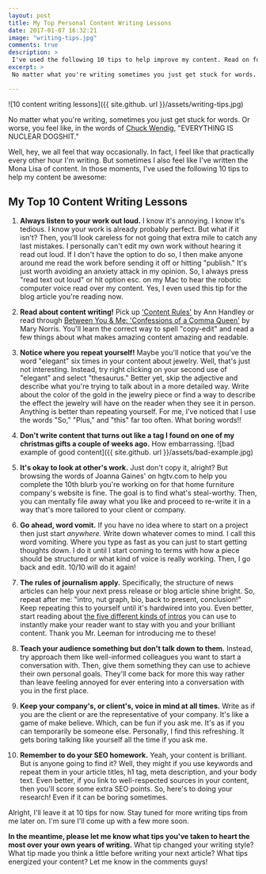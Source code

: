 ```yaml
---
layout: post
title: My Top Personal Content Writing Lessons
date: 2017-01-07 16:32:21
image: "writing-tips.jpg"
comments: true
description: >
 I've used the following 10 tips to help improve my content. Read on for some content writing tips to make your next piece be awesome!
excerpt: >
 No matter what you're writing sometimes you just get stuck for words. Or worse, you feel like, in the words of [Chuck Wendig], "EVERYTHING IS NUCLEAR DOGSHIT."

---
```


![10 content writing lessons]({{ site.github. url }}/assets/writing-tips.jpg)

No matter what you're writing, sometimes you just get stuck for words. Or worse, you feel like, in the words of [Chuck Wendig](http://terribleminds.com/ramble/2014/03/11/the-varied-emotional-stages-of-writing-a-book/), "EVERYTHING IS NUCLEAR DOGSHIT."

Well, hey, we all feel that way occasionally. In fact, I feel like that practically every other hour I'm writing. But sometimes I also feel like I've written the Mona Lisa of content. In those moments, I've used the following 10 tips to help my content be awesome:


## My Top 10 Content Writing Lessons


1. **Always listen to your work out loud.** I know it's annoying. I know it's tedious. I know your work is already probably perfect. But what if it isn't? Then, you'll look careless for not going that extra mile to catch any last mistakes. I personally can't edit my own work without hearing it read out loud. If I don't have the option to do so, I then make anyone around me read the work before sending it off or hitting "publish." It's just worth avoiding an anxiety attack in my opinion. So, I always press "read text out loud" or hit option esc. on my Mac to hear the robotic computer voice read over my content. Yes, I even used this tip for the blog article you're reading now.

2. **Read about content writing!** Pick up ['Content Rules'](https://www.amazon.com/dp/B008733UFY/ref=dp-kindle-redirect?_encoding=UTF8&btkr=1) by Ann Handley or read through [Between You & Me: 'Confessions of a Comma Queen'](https://www.amazon.com/Between-You-Me-Confessions-Comma/dp/0393352145) by Mary Norris. You'll learn the correct way to spell "copy-edit" and read a few things about what makes amazing content amazing and readable.

3. **Notice where you repeat yourself!** Maybe you'll notice that you've the word "elegant" six times in your content about jewelry. Well, that's just not interesting. Instead, try right clicking on your second use of "elegant" and select "thesaurus." Better yet, skip the adjective and describe what you're trying to talk about in a more detailed way. Write about the color of the gold in the jewelry piece or find a way to describe the effect the jewelry will have on the reader when they see it in person. Anything is better than repeating yourself. For me, I've noticed that I use the words "So," "Plus," and "this" far too often. What boring words!!

4. **Don't write content that turns out like a tag I found on one of my christmas gifts a couple of weeks ago.** How embarrassing.
![bad example of good content]({{ site.github. url }}/assets/bad-example.jpg)

5. **It's okay to look at other's work.** Just don't copy it, alright? But browsing the words of Joanna Gaines' on hgtv.com to help you complete the 10th blurb you're working on for that home furniture company's website is fine. The goal is to find what's steal-worthy. Then, you can mentally file away what you like and proceed to re-write it in a way that's more tailored to your client or company.

6. **Go ahead, word vomit.** If you have no idea where to start on a project then just start *anywhere.* Write down whatever comes to mind. I call this word vomiting. Where you type as fast as you can just to start getting thoughts down. I do it until I start coming to terms with how a piece should be structured or what kind of voice is really working. Then, I go back and edit. 10/10 will do it again!

7. **The rules of journalism apply.** Specifically, the structure of news articles can help your next press release or blog article shine bright. So, repeat after me: "intro, nut graph, bio, back to present, conclusion!" Keep repeating this to yourself until it's hardwired into you. Even better, start reading about [the five different kinds of intros](http://www.chriswheal.com/how-to/write-intros/) you can use to instantly make your reader want to stay with you and your brilliant content. Thank you Mr. Leeman for introducing me to these!

8. **Teach your audience something but don't talk down to them.** Instead, try approach them like well-informed colleagues you want to start a conversation with. Then, give them something they can use to achieve their own personal goals. They'll come back for more this way rather than leave feeling annoyed for ever entering into a conversation with you in the first place.

9. **Keep your company's, or client's, voice in mind at all times.** Write as if you are the client or are the representative of your company. It's like a game of make believe. Which, can be fun if you ask me. It's as if you can temporarily be someone else. Personally, I find this refreshing. It gets boring talking like yourself all the time if you ask me.

10. **Remember to do your SEO homework.** Yeah, your content is brilliant. But is anyone going to find it? Well, they might if you use keywords and repeat them in your article titles, h1 tag, meta description, and your body text. Even better, if you link to well-respected sources in your content, then you'll score some extra SEO points. So, here's to doing your research! Even if it can be boring sometimes.

Alright, I'll leave it at 10 tips for now. Stay tuned for more writing tips from me later on. I'm sure I'll come up with a few more soon.

**In the meantime, please let me know what tips you've taken to heart the most over your own years of writing.** What tip changed your writing style? What tip made you think a little before writing your next article? What tips energized your content? Let me know in the comments guys!
